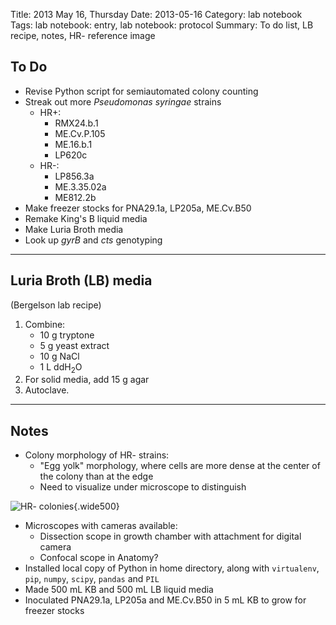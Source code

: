 Title: 2013 May 16, Thursday
Date: 2013-05-16
Category: lab notebook
Tags: lab notebook: entry, lab notebook: protocol
Summary: To do list, LB recipe, notes, HR- reference image

## To Do ##

- Revise Python script for semiautomated colony counting
- Streak out more _Pseudomonas syringae_ strains
    - HR+:
        - RMX24.b.1
        - ME.Cv.P.105
        - ME.16.b.1
        - LP620c
    - HR-:
        - LP856.3a
        - ME.3.35.02a
        - ME812.2b
- Make freezer stocks for PNA29.1a, LP205a, ME.Cv.B50
- Remake King's B liquid media
- Make Luria Broth media
- Look up _gyrB_ and _cts_ genotyping

***

## Luria Broth (LB) media ##
(Bergelson lab recipe)

1. Combine:
    - 10 g tryptone
    - 5 g yeast extract
    - 10 g NaCl
    - 1 L ddH<sub>2</sub>O
2. For solid media, add 15 g agar
3. Autoclave.

***

## Notes ##

- Colony morphology of HR- strains:
    - "Egg yolk" morphology, where cells are more dense at the center of the
      colony than at the edge
    - Need to visualize under microscope to distinguish

![HR- colonies](http://hanalee.info/static/images/20130516/morphology_HR-.jpg
"HR- colonies"){.wide500}

- Microscopes with cameras available:
    - Dissection scope in growth chamber with attachment for digital camera
    - Confocal scope in Anatomy?
- Installed local copy of Python in home directory, along with `virtualenv`,
  `pip`, `numpy`, `scipy`, `pandas` and `PIL`
- Made 500 mL KB and 500 mL LB liquid media
- Inoculated PNA29.1a, LP205a and ME.Cv.B50 in 5 mL KB to grow for freezer
  stocks
